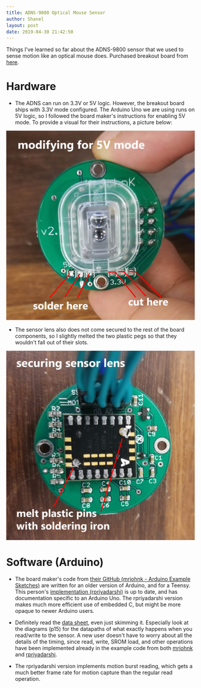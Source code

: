 ```yaml
---
title: ADNS-9800 Optical Mouse Sensor
author: Shanel
layout: post
date: 2019-04-30 21:42:50
---
```


Things I've learned so far about the ADNS-9800 sensor that we used to sense motion like an optical mouse does. Purchased breakout board from [here][1].

# Hardware
* The ADNS can run on 3.3V or 5V logic. However, the breakout board ships with 3.3V mode configured. The Arduino Uno we are using runs on 5V logic, so I followed the board maker's instructions for enabling 5V mode. To provide a visual for their instructions, a picture below:

![Image of underside of ADNS optical sensor](../images/ADNS_underside_labeled.jpg)

* The sensor lens also does not come secured to the rest of the board components, so I slightly melted the two plastic pegs so that they wouldn't fall out of their slots.

![Image of top of ADNS optical sensor](../images/ADNS_topside.jpg)

# Software (Arduino)
* The board maker's code from [their GitHub (mrjohnk - Arduino Example Sketches)][2] are written for an older version of Arduino, and for a Teensy. This person's [implementation (rpriyadarshi)][3] is up to date, and has documentation specific to an Arduino Uno. The rpriyadarshi version makes much more efficient use of embedded C, but might be more opaque to newer Arduino users. 

* Definitely read the [data sheet][4], even just skimming it. Especially look at the diagrams (p15) for the datapaths of what exactly happens when you read/write to the sensor. A new user doesn't have to worry about all the details of the timing, since read, write, SROM load, and other operations have been implemented already in the example code from both [mrjohnk][2] and [rpriyadarshi][3].

* The rpriyadarshi version implements motion burst reading, which gets a much better frame rate for motion capture than the regular read operation. 

[1]: https://www.tindie.com/products/jkicklighter/adns-9800-laser-motion-sensor/
[2]: https://github.com/mrjohnk/ADNS-9800
[3]: https://github.com/rpriyadarshi/ADNS9800_LCD/blob/master/ADNS9800.h
[4]: https://datasheet.octopart.com/ADNS-9800-Avago-datasheet-10666463.pdf
